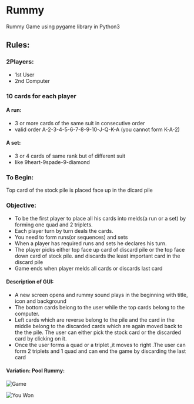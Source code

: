 # Rummy
Rummy Game using pygame library in Python3

## Rules:

### 2Players:
* 1st User
* 2nd Computer

### 10 cards for each player

#### A run:

* 3 or more cards of the same suit in consecutive order
* valid order A-2-3-4-5-6-7-8-9-10-J-Q-K-A
(you cannot form K-A-2)

#### A set:

* 3 or 4 cards of same rank but of different suit
* like 9heart-9spade-9-diamond

### To Begin:

Top card of the stock pile is placed face up in the dicard pile

### Objective:

* To be the first player to place all his cards into melds(a run or a set) by forming one quad and 2 triplets.
* Each player turn by turn deals the cards.
* You need to form runs(or sequences) and sets
* When a player has required runs and sets he declares his turn.
* The player picks either top face up card of discard pile or the top face down card of stock pile.
and discards the least important card in the discard pile
* Game ends when player melds all cards or discards last card

#### Description of GUI:

* A new screen opens and rummy sound plays in the beginning with title, icon and background
* The bottom cards belong to the user while the top cards belong to the computer.
* Left cards which are reverse belong to the pile and the card in the middle belong to the discarded cards which are again moved back to the the pile. The user can either pick the stock card or the discarded card by clicking on it.
* Once the user forms a quad or a triplet ,it moves to right .The user can form 2 triplets and 1 quad and can end the game by discarding the last card

#### Variation: Pool Rummy: 
![Game](https://imgur.com/CHEDutq.png)

![You Won](https://i.imgur.com/v3gmE5k.png)
